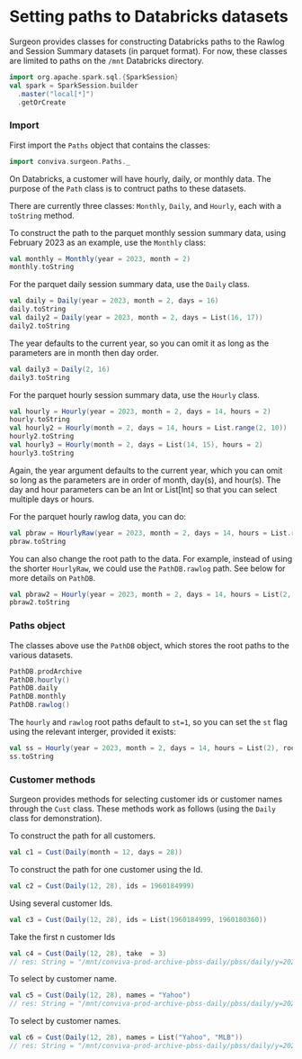 # Setting paths to Databricks datasets

Surgeon provides classes for constructing Databricks paths to the Rawlog and
Session Summary datasets (in parquet format). For now, these classes are
limited to paths on the `/mnt`  Databricks directory.

```scala mdoc
import org.apache.spark.sql.{SparkSession}
val spark = SparkSession.builder
  .master("local[*]")
  .getOrCreate
```

### Import
First import the `Paths` object that contains the classes:

```scala mdoc 
import conviva.surgeon.Paths._
```

On Databricks, a customer will have hourly, daily, or monthly data. The purpose
of the `Path` class is to contruct paths to these datasets. 

There are currently three classes: `Monthly`, `Daily`, and `Hourly`, each with
a `toString` method.

To construct the path to the parquet monthly session summary data, using
February 2023 as an example, use the `Monthly` class: 

```scala mdoc
val monthly = Monthly(year = 2023, month = 2)
monthly.toString
```

For the parquet daily session summary data, use the `Daily` class.

```scala mdoc 
val daily = Daily(year = 2023, month = 2, days = 16)
daily.toString
val daily2 = Daily(year = 2023, month = 2, days = List(16, 17))
daily2.toString
```

The year defaults to the current year, so you can omit it as long as the
parameters are in month then day order. 

```scala mdoc
val daily3 = Daily(2, 16)
daily3.toString
```

For the parquet hourly session summary data, use the `Hourly` class. 

```scala mdoc 
val hourly = Hourly(year = 2023, month = 2, days = 14, hours = 2)
hourly.toString
val hourly2 = Hourly(month = 2, days = 14, hours = List.range(2, 10))
hourly2.toString
val hourly3 = Hourly(month = 2, days = List(14, 15), hours = 2)
hourly3.toString
```
Again, the year argument defaults to the current year, which you can omit so
long as the parameters are in order of month, day(s), and hour(s). The day and hour parameters
can be an Int or List[Int] so that you can select multiple days or hours. 

For the parquet hourly rawlog data, you can do:

```scala mdoc 
val pbraw = HourlyRaw(year = 2023, month = 2, days = 14, hours = List.range(2, 8))
pbraw.toString
```

You can also change the root path to the data.  For example, instead of using
the shorter `HourlyRaw`, we could use the `PathDB.rawlog` path. See below for
more details on `PathDB`.

```scala mdoc 
val pbraw2 = Hourly(year = 2023, month = 2, days = 14, hours = List(2, 3), root = PathDB.rawlog())
pbraw2.toString
```

### Paths object

The classes above use the `PathDB` object, which stores the root paths to
the various datasets.

```scala mdoc 
PathDB.prodArchive
PathDB.hourly()
PathDB.daily
PathDB.monthly
PathDB.rawlog()
```
The `hourly` and `rawlog` root paths default to `st=1`, so you can set the `st`
flag using the relevant interger, provided it exists:


```scala mdoc 
val ss = Hourly(year = 2023, month = 2, days = 14, hours = List(2), root = PathDB.hourly(st=2))
ss.toString
```

### Customer methods

Surgeon provides methods for selecting customer ids or customer names through
the `Cust` class. These methods work as follows (using the `Daily`
class for demonstration).

To construct the path for all customers.

```scala mdoc 
val c1 = Cust(Daily(month = 12, days = 28))
```
To construct the path for one customer using the Id. 

```scala mdoc
val c2 = Cust(Daily(12, 28), ids = 1960184999)
```

Using several customer Ids.

```scala mdoc
val c3 = Cust(Daily(12, 28), ids = List(1960184999, 1960180360))
``` 
Take the first n customer Ids

```scala 
val c4 = Cust(Daily(12, 28), take  = 3)
// res: String = "/mnt/conviva-prod-archive-pbss-daily/pbss/daily/y=2023/m=12/dt=d2023_12_28_08_00_to_2023_12_29_08_00/cust={1960180360,1960180361,1960180388}"
```

To select by customer name.

```scala 
val c5 = Cust(Daily(12, 28), names = "Yahoo")
// res: String = "/mnt/conviva-prod-archive-pbss-daily/pbss/daily/y=2023/m=12/dt=d2023_12_28_08_00_to_2023_12_29_08_00/cust={450695772}"

``` 
To select by customer names.
```scala 
val c6 = Cust(Daily(12, 28), names = List("Yahoo", "MLB"))
// res: String = "/mnt/conviva-prod-archive-pbss-daily/pbss/daily/y=2023/m=12/dt=d2023_12_28_08_00_to_2023_12_29_08_00/cust={450695772,1960180361}"
``` 
